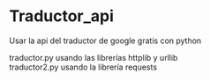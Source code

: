 # Traductor_api
Usar la api del traductor de google gratis con python

traductor.py usando las librerías httplib y urllib<br>
traductor2.py usando la librería requests
